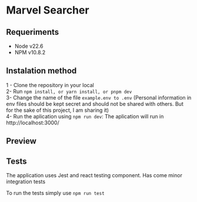 # Marvel Searcher

## Requeriments

- Node v22.6
- NPM v10.8.2

## Instalation method

1 - Clone the repository in your local <br>
2- Run `npm install, or yarn install, or pnpm dev ` <br>
3- Change the name of the file `example.env to .env` (Personal information in env files should be kept secret and should not be shared with others. But for the sake of this project, I am sharing it) <br>
4- Run the aplication using `npm run dev`: The aplication will run in http://localhost:3000/ <br>

## Preview

## Tests

The application uses Jest and react testing component. Has come minor integration tests

To run the tests simply use `npm run test`
